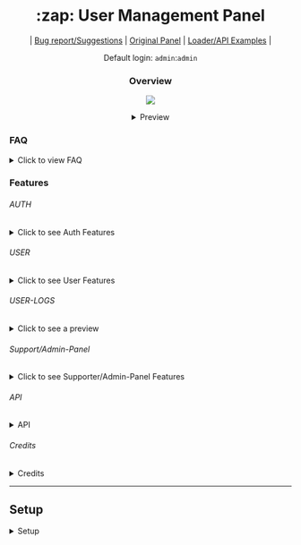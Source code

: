
<h1 align="center">:zap: User Management Panel</h1>

<p align="center">
| <a  href="https://github.com/anditv21/panel/issues/"> Bug report/Suggestions</a> |
<a  href="https://github.com/znixbtw/php-panel-v2/">Original Panel</a> |
<a  href="https://github.com/anditv21/panel/tree/main/.examples/">Loader/API Examples</a> |

</p>

<p align="center">
Default login: <code>admin</code>:<code>admin</code>
</p>

  
  

<h3 align="center">Overview</h3>

<p align="center">

<img  src="https://i.imgur.com/VB2ial8.png" />

</p>

<details align="center">

<summary>Preview</summary>

<p align="center">

<a  href="https://i.ibb.co/Zz1NTMV/brave-9-AOvzt-C5-LG.png"><img src="https://i.ibb.co/Zz1NTMV/brave-9-AOvzt-C5-LG.png" /></a>

<a  href="https://i.ibb.co/1Tx5BK7/image.png"><img src="https://i.ibb.co/1Tx5BK7/image.png" /></a>

<a  href="https://i.ibb.co/QcdVwvZ/image.png"><img src="https://i.ibb.co/QcdVwvZ/image.png" /></a>
<a  href="https://github.com/anditv21/panel/raw/main/.examples/CSharp-API-Example/img/readme1.png"><img src="https://github.com/anditv21/panel/raw/main/.examples/CSharp-API-Example/img/readme1.png" /></a>
  

</details>

  

### FAQ

<details>

<summary>Click to view FAQ</summary>

<h3>What exactly does the panel do?</h3>

<p>Basically it is a system to license software. <br>

Originally it was developed by <a href="https://github.com/znixbtw/">@znix</a> to license cheating software for e.g. CSGO.</p>

  
<h3>Why do updates come so rarely and sometimes lead to bugs?</h3>

<p>
Currently <a href="https://github.com/anditv21/">I`m</a> working on the panel alone in my free time.

I try to test most before the release.
<br>
However, due to the many features of the panel and several ranks and themes, I do not always succeed.
<br>
If you found a bug, feel free to report it <a href="https://github.com/anditv21/panel/issues/">here</a> or via discord.
</p>

<h3>Why are parts of the code so messy?</h3>

<p>Parts of the code are from old or private project and have not been improved yet. <br> Feel free to create a pull request with improvements. ¯\_(ツ)_/¯ </p>

<h3>How do I update the panel?</h3>

<p>Download the latest release. And drag all files and folders except "/app/core" (this would overwrite your config and db infos) to your server.</p>

<h3>hOw dO I SeTuP ThE mOdErN ThEmE?</h3>

<p>Just like the default theme :)</p>
<br>
</details>

  
  

### Features

###### AUTH

<details>

<summary>Click to see Auth Features</summary>

<ul>

<li>Login (Multiple device remember Login) (Screenshot: https://bit.ly/3GUeex5)</li>

<li>Register (Invite only / can be deactivated) (Screenshot: https://bit.ly/3ZrXndf)</li>

<li>Banned Page (Screenshot: https://bit.ly/3vYaHse)</li>

</ul>

</details>

  

###### USER

<details>

<summary>Click to see User Features</summary>

<ul>

Screenshot: https://bit.ly/3W3SBQj / https://bit.ly/3D1cXE6

<li>Change password</li>

<li>Activate multiple subscription´s with code (30/90 days)</li>

<li>Activate Trail subscription´s with code (3 days)</li>

<li>Download loader (Needs a sub)</li>

<li>Set a Profile Picture</li>

<ul>

<li>Get Profile Picture from Discord (currently only static)</li></ul>



</ul>

</details>

  

###### USER-LOGS

  

<details>

<summary>Click to see a preview</summary>

<img  src="https://i.ibb.co/GHbF6Ly/opera-Bei-I6vs-O9-Z.png">

</details>

  

###### Support/Admin-Panel

<details>

<summary>Click to see Supporter/Admin-Panel Features</summary>

<ul>

<li>Screenshot: https://bit.ly/3GXtf21 / https://bit.ly/3IC7O8a</li>

<li>Disable Invite System (Admin only)</li>

<li>Freeze all subscriptions (experimental) (Admin only)</li>

<li>Gift user subscription (Admin only) (Screenshot: https://bit.ly/3ivNJ8K)</li>

  




  

<li>View a users last known IP address </li>

<li>Password Reset (Admin only)</li>

<li>Set News</li>

<li>Ban-Management panel (Admin only) (Screenshot: https://bit.ly/3VS78if)</li>

<li>Generate invite code</li>

<li>Generate subscription code (Admin only)</li>

<li>Ban/unban user (Admin only)</li>

<li>Make user admin/non-admin </li>

<li>Make user supporter/non-supp </li>

<li>Reset HWID</li>

<li>Set cheat detected/undetected/version/maintenance/non-maintenance (Admin only)</li>

  

</details>

  
  

###### API

<details>

<summary>API</summary>

Note: User pass and hwid has to be sent in base64 format.

<ul>

<li>Send user data in JSON format on call</li>
<table>
  <thead>
    <tr>
      <th>Parameter</th>
      <th>Type</th>
      <th>Description</th>
      <th>Required</th>
    </tr>
  </thead>
  <tbody>
    <tr>
      <td>user</td>
      <td>string</td>
      <td>Username</td>
      <td>True</td>
    </tr>
    <tr>
      <td>pass</td>
      <td>string</td>
      <td>Password (base64encoded)</td>
      <td>True</td>
    </tr>
    <tr>
      <td>hwid</td>
      <td>string</td>
      <td>HWID (base64encoded)</td>
      <td>True</td>
    </tr>
    <tr>
      <td>key</td>
      <td>string</td>
      <td>Key from config file</td>
      <td>True</td>
    </tr>
  </tbody>
</table>
<b><code>GET /api.php</code></b>


<ul><li>Usage: <code>api.php?user={username}&pass={password}&hwid={hwid}&key={key}</code></li>

<li>Example: <code>api.php?user=admin&pass=YWRtaW4=&hwid=aHdpZA==&key=yes</code></li></ul>

  

</ul>

<i>There are already <a  href="https://github.com/anditv21/panel/tree/main/.examples/">API examples</a> for some popular languages.</i>

</details>

  
  
###### Credits
  <details>

<summary>Credits</summary>


<ul>

<li><a href="https://github.com/znixbtw/">@znixbtw</a> for his awesome original <a href="https://github.com/znixbtw/php-panel-v2/">panel</a>.</li>
<li><a href="https://github.com/Phantom-1337/">@Phantom-1337</a> and <a href="https://github.com/sxck1337/">@sxck1337</a> for their cool themes.</li>


  

</ul>



</details>


---

  
  

## Setup

<details>

  

<summary>Setup</summary>


<ol>
  <li>Download the latest Release ZIP and the db.sql file from <a href="https://github.com/anditv21/panel/releases/latest/">here.</a></li>
  <li>Extract the files and upload them to your PHP host.</li>
  <li>Create a new database in PHPMyAdmin, import the contents of the db.sql.</li>
  <li>Rename Database file to Database.php.</li>
  <li>Edit the Database.php file to include your database credentials.</li>
  <li>Upload the x.exe file in the panel's main directory.</li>
  <li>Log in to the panel using default credentials, then change the password to a secure one.</li>
  <li>Edit the Config.php file to set the name and description of your website, and set a secure API key for authenticating requests.</li>
  <li>Rename the DiscordConfig file to DiscordConfig.php.</li>
  <li>Create a new Discord application to integrate with the panel.</li>
  <li>Copy the panel's profile URL and add it as a redirect URL in the Discord application.</li>
  <li>Fill in your Discord logging webhook URL(s) in the DiscordConfig.php file to allow the panel to send messages to Discord.</li>
</ol>

  
<p>NOTE: Make sure php has full access to /usercontent/avatar otherwise no avatar can be downloaded from discord.</p>
</details>

</a>

</p>

</details>
